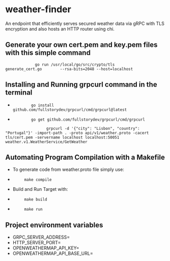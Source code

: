 # weather-finder
An endpoint that efficiently serves secured weather data via gRPC with TLS encryption and also hosts an HTTP router using chi.

## Generate your own cert.pem and key.pem files with this simple command
```
             go run /usr/local/go/src/crypto/tls
generate_cert.go        --rsa-bits=2048 --host=localhost
```

## Installing and Running grpcurl command in the terminal
-             go install github.com/fullstorydev/grpcurl/cmd/grpcurl@latest
-             go get github.com/fullstorydev/grpcurl/cmd/grpcurl 
```
                  grpcurl -d '{"city": "Lisbon", "country": "Portugal"}' -import-path . -proto api/v1/weather.proto -cacert tls/cert.pem -servername localhost localhost:50051 weather.v1.WeatherService/GetWeather
```

## Automating Program Compilation with a Makefile
- To generate code from weather.proto file simply use:
-          make compile
- Build and Run Target with:
-          make build
-          make run 

## Project environment variables
- GRPC_SERVER_ADDRESS=
- HTTP_SERVER_PORT=
- OPENWEATHERMAP_API_KEY=
- OPENWEATHERMAP_API_BASE_URL=

